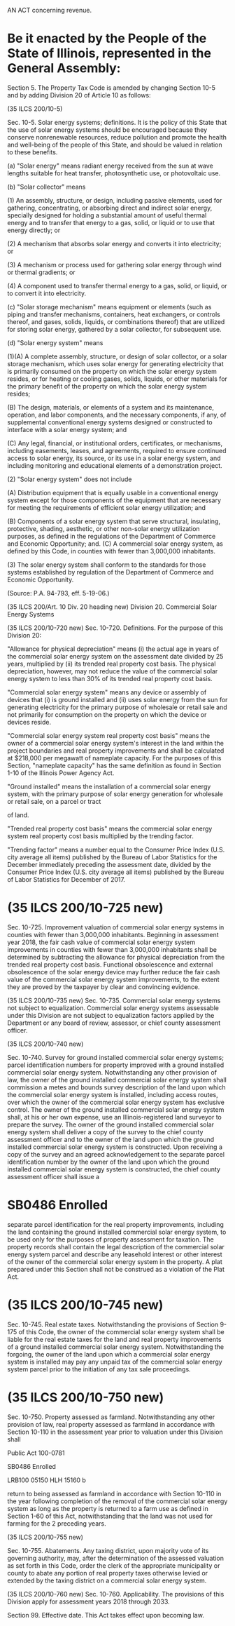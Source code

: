 AN ACT concerning revenue.  

# Be it enacted by the People of the State of Illinois, represented in the General Assembly:  

Section 5. The Property Tax Code is amended by changing Section 10-5 and by adding Division 20 of Article 10 as follows:  

(35 ILCS 200/10-5)  

Sec. 10-5. Solar energy systems; definitions. It is the policy of this State that the use of solar energy systems should be encouraged because they conserve nonrenewable resources, reduce pollution and promote the health and well-being of the people of this State, and should be valued in relation to these benefits.  

(a) "Solar energy" means radiant energy received from the sun at wave lengths suitable for heat transfer, photosynthetic use, or photovoltaic use.  

(b) "Solar collector" means  

(1) An assembly, structure, or design, including passive elements, used for gathering, concentrating, or absorbing direct and indirect solar energy, specially designed for holding a substantial amount of useful thermal energy and to transfer that energy to a gas, solid, or liquid or to use that energy directly; or  

(2) A mechanism that absorbs solar energy and converts it into electricity; or  

(3) A mechanism or process used for gathering solar energy through wind or thermal gradients; or  

(4) A component used to transfer thermal energy to a gas, solid, or liquid, or to convert it into electricity.  

(c) "Solar storage mechanism" means equipment or elements (such as piping and transfer mechanisms, containers, heat exchangers, or controls thereof, and gases, solids, liquids, or combinations thereof) that are utilized for storing solar energy, gathered by a solar collector, for subsequent use.  

(d) "Solar energy system" means  

(1)(A) A complete assembly, structure, or design of solar collector, or a solar storage mechanism, which uses solar energy for generating electricity that is primarily consumed on the property on which the solar energy system resides, or for heating or cooling gases, solids, liquids, or other materials for the primary benefit of the property on which the solar energy system resides;  

(B) The design, materials, or elements of a system and its maintenance, operation, and labor components, and the necessary components, if any, of supplemental conventional energy systems designed or constructed to interface with a solar energy system; and  

(C) Any legal, financial, or institutional orders, certificates, or mechanisms, including easements, leases, and agreements, required to ensure continued access to solar energy, its source, or its use in a solar energy system, and including monitoring and educational elements of a demonstration project.  

(2) "Solar energy system" does not include  

(A) Distribution equipment that is equally usable in a conventional energy system except for those components of the equipment that are necessary for meeting the requirements of efficient solar energy utilization; and  

(B) Components of a solar energy system that serve structural, insulating, protective, shading, aesthetic, or other non-solar energy utilization purposes, as defined in the regulations of the Department of Commerce and Economic Opportunity; and. (C) A commercial solar energy system, as defined by this Code, in counties with fewer than 3,000,000 inhabitants.  

(3) The solar energy system shall conform to the standards for those systems established by regulation of the Department of Commerce and Economic Opportunity.  

(Source: P.A. 94-793, eff. 5-19-06.)  

(35 ILCS 200/Art. 10 Div. 20 heading new) Division 20. Commercial Solar Energy Systems  

(35 ILCS 200/10-720 new) Sec. 10-720. Definitions. For the purpose of this Division 20:  

"Allowance for physical depreciation" means (i) the actual age in years of the commercial solar energy system on the assessment date divided by 25 years, multiplied by (ii) its trended real property cost basis. The physical depreciation, however, may not reduce the value of the commercial solar energy system to less than 30% of its trended real property cost basis.  

"Commercial solar energy system" means any device or assembly of devices that (i) is ground installed and (ii) uses solar energy from the sun for generating electricity for the primary purpose of wholesale or retail sale and not primarily for consumption on the property on which the device or devices reside.  

"Commercial solar energy system real property cost basis" means the owner of a commercial solar energy system's interest in the land within the project boundaries and real property improvements and shall be calculated at \$218,000 per megawatt of nameplate capacity. For the purposes of this Section, "nameplate capacity" has the same definition as found in Section 1-10 of the Illinois Power Agency Act.  

"Ground installed" means the installation of a commercial solar energy system, with the primary purpose of solar energy generation for wholesale or retail sale, on a parcel or tract  

of land.  

"Trended real property cost basis" means the commercial solar energy system real property cost basis multiplied by the trending factor.  

"Trending factor" means a number equal to the Consumer Price Index (U.S. city average all items) published by the Bureau of Labor Statistics for the December immediately preceding the assessment date, divided by the Consumer Price Index (U.S. city average all items) published by the Bureau of Labor Statistics for December of 2017.  

# (35 ILCS 200/10-725 new)  

Sec. 10-725. Improvement valuation of commercial solar energy systems in counties with fewer than 3,000,000 inhabitants. Beginning in assessment year 2018, the fair cash value of commercial solar energy system improvements in counties with fewer than 3,000,000 inhabitants shall be determined by subtracting the allowance for physical depreciation from the trended real property cost basis. Functional obsolescence and external obsolescence of the solar energy device may further reduce the fair cash value of the commercial solar energy system improvements, to the extent they are proved by the taxpayer by clear and convincing evidence.  

(35 ILCS 200/10-735 new) Sec. 10-735. Commercial solar energy systems not subject to equalization. Commercial solar energy systems assessable under this Division are not subject to equalization factors applied by the Department or any board of review, assessor, or chief county assessment officer.  

(35 ILCS 200/10-740 new)  

Sec. 10-740. Survey for ground installed commercial solar energy systems; parcel identification numbers for property improved with a ground installed commercial solar energy system. Notwithstanding any other provision of law, the owner of the ground installed commercial solar energy system shall commission a metes and bounds survey description of the land upon which the commercial solar energy system is installed, including access routes, over which the owner of the commercial solar energy system has exclusive control. The owner of the ground installed commercial solar energy system shall, at his or her own expense, use an Illinois-registered land surveyor to prepare the survey. The owner of the ground installed commercial solar energy system shall deliver a copy of the survey to the chief county assessment officer and to the owner of the land upon which the ground installed commercial solar energy system is constructed. Upon receiving a copy of the survey and an agreed acknowledgement to the separate parcel identification number by the owner of the land upon which the ground installed commercial solar energy system is constructed, the chief county assessment officer shall issue a  

# SB0486 Enrolled  

separate parcel identification for the real property improvements, including the land containing the ground installed commercial solar energy system, to be used only for the purposes of property assessment for taxation. The property records shall contain the legal description of the commercial solar energy system parcel and describe any leasehold interest or other interest of the owner of the commercial solar energy system in the property. A plat prepared under this Section shall not be construed as a violation of the Plat Act.  

# (35 ILCS 200/10-745 new)  

Sec. 10-745. Real estate taxes. Notwithstanding the provisions of Section 9-175 of this Code, the owner of the commercial solar energy system shall be liable for the real estate taxes for the land and real property improvements of a ground installed commercial solar energy system. Notwithstanding the forgoing, the owner of the land upon which a commercial solar energy system is installed may pay any unpaid tax of the commercial solar energy system parcel prior to the initiation of any tax sale proceedings.  

# (35 ILCS 200/10-750 new)  

Sec. 10-750. Property assessed as farmland. Notwithstanding any other provision of law, real property assessed as farmland in accordance with Section 10-110 in the assessment year prior to valuation under this Division shall  

Public Act 100-0781  

SB0486 Enrolled  

LRB100 05150 HLH 15160 b  

return to being assessed as farmland in accordance with Section 10-110 in the year following completion of the removal of the commercial solar energy system as long as the property is returned to a farm use as defined in Section 1-60 of this Act, notwithstanding that the land was not used for farming for the 2 preceding years.  

(35 ILCS 200/10-755 new)  

Sec. 10-755. Abatements. Any taxing district, upon majority vote of its governing authority, may, after the determination of the assessed valuation as set forth in this Code, order the clerk of the appropriate municipality or county to abate any portion of real property taxes otherwise levied or extended by the taxing district on a commercial solar energy system.  

(35 ILCS 200/10-760 new) Sec. 10-760. Applicability. The provisions of this Division apply for assessment years 2018 through 2033.  

Section 99. Effective date. This Act takes effect upon becoming law.  